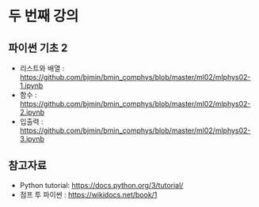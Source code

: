 # 두 번째 강의 

## 파이썬 기초 2

* 리스트와 배열 : https://github.com/bjmin/bmin_comphys/blob/master/ml02/mlphys02-1.ipynb
* 함수 : https://github.com/bjmin/bmin_comphys/blob/master/ml02/mlphys02-2.ipynb
* 입출력 : https://github.com/bjmin/bmin_comphys/blob/master/ml02/mlphys02-3.ipynb


## 참고자료
* Python tutorial: https://docs.python.org/3/tutorial/
* 점프 투 파이썬 : https://wikidocs.net/book/1
